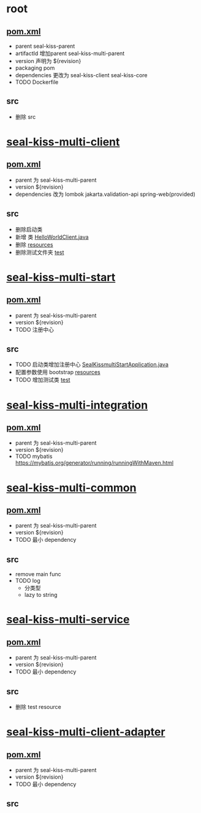 
# root
## [pom.xml](pom.xml)
* parent seal-kiss-parent
* artifactId 增加parent seal-kiss-multi-parent
* version 声明为 ${revision}
* packaging pom
* dependencies 更改为 seal-kiss-client seal-kiss-core
* TODO Dockerfile

## src
* 删除 src

# [seal-kiss-multi-client](seal-kiss-multi-client)
## [pom.xml](seal-kiss-multi-client%2Fpom.xml)
* parent 为 seal-kiss-multi-parent
* version ${revision}
* dependencies 改为 lombok jakarta.validation-api spring-web(provided)

## src
* 删除启动类
* 新增 类 [HelloWorldClient.java](seal-kiss-multi-client%2Fsrc%2Fmain%2Fjava%2Fio%2Fgithub%2Fseal90%2Fkiss%2Fmulti%2Fclient%2FHelloWorldClient.java)
* 删除 [resources](seal-kiss-multi-client%2Fsrc%2Fmain%2Fresources)
* 删除测试文件夹 [test](seal-kiss-multi-client%2Fsrc%2Ftest)

# [seal-kiss-multi-start](seal-kiss-multi-start)
## [pom.xml](seal-kiss-multi-start%2Fpom.xml)
* parent 为 seal-kiss-multi-parent
* version ${revision}
* TODO 注册中心

## src
* TODO 启动类增加注册中心 [SealKissmultiStartApplication.java](seal-kiss-multi-start%2Fsrc%2Fmain%2Fjava%2Fio%2Fgithub%2Fseal90%2Fkiss%2Fmulti%2Fstart%2FSealKissmultiStartApplication.java)
* 配置参数使用 bootstrap [resources](seal-kiss-multi-start%2Fsrc%2Fmain%2Fresources)
* TODO 增加测试类 [test](seal-kiss-multi-start%2Fsrc%2Ftest)

# [seal-kiss-multi-integration](seal-kiss-multi-integration)
## [pom.xml](seal-kiss-multi-start%2Fpom.xml)
* parent 为 seal-kiss-multi-parent
* version ${revision}
* TODO mybatis https://mybatis.org/generator/running/runningWithMaven.html

# [seal-kiss-multi-common](seal-kiss-multi-common)
## [pom.xml](seal-kiss-multi-common%2Fpom.xml)
* parent 为 seal-kiss-multi-parent
* version ${revision}
* TODO 最小 dependency

## src 
* remove main func
* TODO log 
  * 分类型 
  * lazy to string

# [seal-kiss-multi-service](seal-kiss-multi-service)
## [pom.xml](seal-kiss-multi-service%2Fpom.xml)
* parent 为 seal-kiss-multi-parent
* version ${revision}
* TODO 最小 dependency

## src
* 删除 test resource

# [seal-kiss-multi-client-adapter](seal-kiss-multi-client-adapter)
## [pom.xml](seal-kiss-multi-client-adapter%2Fpom.xml)
* parent 为 seal-kiss-multi-parent
* version ${revision}
* TODO 最小 dependency

## src
